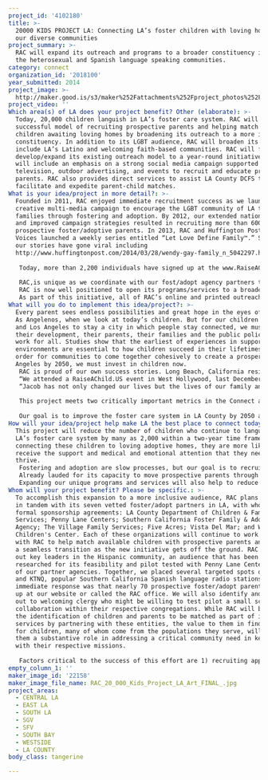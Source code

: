 ```yaml
---
project_id: '4102180'
title: >-
  20000 KIDS PROJECT LA: Connecting LA’s foster children with loving homes in
  our diverse communities
project_summary: >-
  RAC will expand its outreach and programs to a broader constituency including
  the heterosexual and Spanish language speaking communities.
category: connect
organization_id: '2018100'
year_submitted: 2014
project_image: >-
  http://maker.good.is/s3/maker%252Fattachments%252Fproject_photos%252Fimages%252F22158%252Fdisplay%252FRAC_20_000_Kids_Project_LA_Art_FINAL_.jpg=c570x385
project_video: ''
Which area(s) of LA does your project benefit? Other (elaborate): >-
  Today, 20,000 children languish in LA’s foster care system. RAC will apply its
  successful model of recruiting prospective parents and helping match them with
  children awaiting loving homes by broadening its outreach to a more inclusive
  constituency. In addition to its LGBT audience, RAC will broaden its focus to
  include LA’s Latino and welcoming faith-based communities. RAC will further
  develop/expand its existing outreach model to a year-round initiative which
  will include an emphasis on a strong social media campaign supported by radio,
  television, outdoor advertising, and events to recruit and educate prospective
  parents. RAC also provides direct services to assist LA County DCFS to
  facilitate and expedite parent-child matches.
What is your idea/project in more detail?: >-
  Founded in 2011, RAC enjoyed immediate recruitment success as we launched a
  creative multi-media campaign to encourage the LGBT community of LA to build
  families through fostering and adoption. By 2012, our extended national reach
  and improved campaign strategies resulted in recruiting more than 600
  prospective foster/adoptive parents. In 2013, RAC and Huffington Post Gay
  Voices launched a weekly series entitled “Let Love Define Family™.” Several of
  our stories have gone viral including
  http://www.huffingtonpost.com/2014/03/28/wendy-gay-family_n_5042297.html. 
   
   Today, more than 2,200 individuals have signed up at the www.RaiseAChild.US website to take the “Next Step to Parenthood.” Through our 3 year history of events and ad campaigns, RAC has engaged with tens of thousands more. 
   
   RAC,is unique as we coordinate with our fost/adopt agency partners to provide our prospective parents with formalized assistance through our Parent Advocate Program, which combines personalized attention with the technological support of a cloud-based case management system. Locally, our outcomes are extremely impressive: partnering with Los Angeles County agencies, our Parent Advocate has been able to move prospective parents through the training and certification process at a success rate of 26%, significantly greater than the national average of only 5%. 
   RAC is now well positioned to open its programs/services to a broader, more inclusive constituency and plans to begin this journey by branching out to the Spanish speaking (which represents approximately 48% of the LA population) and heterosexual communities of LA County. Currently, more than 11% of our database is comprised of single heterosexuals. Funding from the My LA 2050 grant will allow us to add: 1) a bilingual FTE Parent Advocate to make inroads into the Hispanic community and expand our ability to place more children in loving homes throughout LA; 2) increase by 25% our single heterosexual cohort by modifying and targeting our marketing efforts.
   As part of this initiative, all of RAC’s online and printed outreach materials will be translated to Spanish and its key recruitment message, “Let Love Define Family™” will be developed for special events. The Parent Advocate will follow up, providing personalized one-to-one guidance to each prospective parent. We also plan to begin a dialogue with several inclusive and welcoming faith-based organizations to further promote our enhanced mission.
What will you do to implement this idea/project?: >-
  Every parent sees endless possibilities and great hope in the eyes of a child.
  As Angelenos, when we look at today’s children. But for our children to thrive
  and Los Angeles to stay a city in which people stay connected, we must support
  their development, their parents, their families and the public policies that
  work for all. Studies show that the earliest of experiences in supportive
  environments are essential to how children succeed in their lifetimes. In
  order for communities to come together cohesively to create a prosperous Los
  Angeles by 2050, we must invest in children now.
   RAC is proud of our own success stories. Long Beach, California residents Bianca and her wife, Tonie, initially found the road to building a family through foster/adoption to be lonely and complicated. It was the couple’s social worker at LA County Department of Children and Family Services (DCFS) who suggested RaiseAChild.US for support and direction.
   “We attended a RaiseAChild.US event in West Hollywood, last December,” said Bianca. “Soon after, 18month-old Jacob was placed in our home. Throughout the process, we continued to access RaiseAChild.US support for referrals and advice on adoption finalization.”
   “Jacob has not only changed our lives but the lives of our family and friends,” says Tonie. “His grandparents, aunts, uncles, cousins, and friends have all embraced Jacob as part of the family. Jacob has adopted all of us.”
   
   This project meets two critically important metrics in the Connect application. First, RAC’s Parent Advocate Program directly addresses ‘Adults getting sufficient social & emotional support’ with its personalized service to all prospective parents navigating the foster/adoption process. Next, our close work with the LA County Department of Children and Family Services has been a key factor in the agency’s improved communication with waiting parents and increasing its child placement rate. This addresses the second (dream) metric of ‘Government responsiveness to residents’ needs.’
    
   Our goal is to improve the foster care system in LA County by 2050 and hold it high as a shining example of how diverse communities can come together to the benefit of children in the foster care system. Our vision is to create a community of good fost/adopt families in LA County that will multiple and proudly support one another well in to the future. In addition, RAC will be primed to export our business model to foster agencies for replication in other US cities.
How will your idea/project help make LA the best place to connect today? In LA2050?: >-
  This project will reduce the number of children who continue to languish in
  LA’s foster care system by many as 2,000 within a two-year time frame. By
  connecting these children to loving adoptive homes, they are more likely to
  receive the support and medical and emotional attention that they need to
  thrive. 
   Fostering and adoption are slow processes, but our goal is to recruit and begin to process 1,000 new prospective homes during the grant period; this would represent an increase of 192% beyond RAC’s current annual matching rate.
   Already lauded for its capacity to move prospective parents through the adoption system at a rate that is five times the national average, RAC’s Parent Advocate Program will dramatically expand its reach through the addition of a full-time bilingual social worker. Backed by newly-developed Spanish language materials, the new advocate will help meet the culturally specific needs of Latinos who seek to foster or adopt as well as the need to find culturally sensitive placements for Latino youth in foster care. This addition to our staff will ensure our continued responsiveness. 
   Expanding our unique programs and services will also help to reduce the ‘drop out’ rate of prospective foster/adopt parents who so often give up since the process has been so cumbersome, significantly ease caseloads of DCFS social workers and of particular importance, RAC’s innovative methods of working with the system, will continue to cut and curb government spending. For every child adopted in LA County, there is an estimate national savings to the taxpayer of over $15,000.
Whom will your project benefit? Please be specific.: >-
  To accomplish this expansion to a more inclusive audience, RAC plans to work
  in tandem with its seven vetted foster/adopt partners in LA, with whom we have
  formal sponsorship agreements: LA County Department of Children & Family
  Services; Penny Lane Centers; Southern California Foster Family & Adoption
  Agency; The Village Family Services; Five Acres; Vista Del Mar; and Westside
  Children's Center. Each of these organizations will continue to work closely
  with RAC to help match available children with prospective parents and provide
  a seamless transition as the new initiative gets off the ground. RAC will seek
  out key leaders in the Hispanic community, an audience that has been
  researched for its feasibility and pilot tested with Penny Lane Centers, one
  of our partner agencies. Together, we placed several targeted spots on KLVE
  and KTNQ, popular Southern California Spanish language radio stations and the
  immediate response was that nearly 70 prospective foster/adopt parents signed
  up at our website or called the RAC office. We will also identify and reach
  out to welcoming clergy who might be willing to test pilot a small scale
  collaboration within their respective congregations. While RAC will benefit in
  the identification of children and parents to be matched as part of its core
  services by partnering with these entities, the value to them in finding homes
  for children, many of whom come from the populations they serve, will provide
  them a substantive role in addressing a critical community need in keeping
  with their respective missions.
   
   Factors critical to the success of this effort are 1) recruiting appropriate staff who understands the cultural sensitivities to carry out the myriad of details/programs/services; 2) identifying clergy who are committed to helping RAC find loving homes for children in foster care and who endorse our message to its parishioners; and 3) funding necessary to conduct a year-long outreach campaign, thereby laying the foundation for sustaining these recruitment efforts for years to come.
empty_column_1: ''
maker_image_id: '22158'
maker_image_file_name: RAC_20_000_Kids_Project_LA_Art_FINAL_.jpg
project_areas:
  - CENTRAL LA
  - EAST LA
  - SOUTH LA
  - SGV
  - SFV
  - SOUTH BAY
  - WESTSIDE
  - LA COUNTY
body_class: tangerine

---
```

